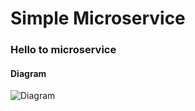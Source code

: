 # Simple Microservice
### Hello to microservice
#### Diagram
![Diagram]( https://viewer.diagrams.net/?tags=%7B%7D&highlight=0000ff&edit=_blank&layers=1&nav=1&title=diagram.drawio#R1Vhdb5swFP01PCbiIwnJ4%2FKxblKnZYqmtXmZPLgFV4CRYwLs18%2BUa4hD2mZqVrKn%2BJ7Y%2BPrcc65JDGcRFzecpOEX5kNk2KZfGM7SsG3LHJvyo0JKRCZTt0YCTn3EWmBDf4NaimhGfdhpEwVjkaCpDnosScATGkY4Z7k%2B7YFF%2Bq4pCaADbDwSddEf1BdhjU7VuSr8E9AgVDtbJn4TEzUZgV1IfJYfQM7KcBacMVGP4mIBUcWe4qVe9%2FGZb5vEOCTinAXfOf852D9%2BM%2BNfZXj71Su22%2B0An7InUYYH3sQ8E1RiG%2BB76gEmL0rFSB5SAZuUeFWcy7IbzjwUcSQjSw7JLq3r8EALkFvPcQfgAopnU7caQqSUgMUgeCmn4IKJ4hBV5LgY521JrCli4WE5FEhQBkHz7JYpOUCy%2FoI4p8ML%2BFI4GDIuQhawhESrFp1zliV%2BxcnSlFE755axFNl7BCFKdAHJBNO5lXTx8q5aPxyr8B4f9xQsCy0qMapzrRJ8uQDyPCzjHrxwbhs9SHgA4jVhdQvKISKC7vU8Ll4cu6PqOUlEeV2itqe6qAez3kU97kPUFxTn6Exx2n2Kc9Jv59D6xtAdv1%2FrOLc6vbaOUfdCVC3DXNKdx6Tny2toH6Oj9mE5J9qHe6p9uP%2BqfUyvSdnvKGz3TGGP%2BhS2eqH%2Bb5u7%2B0b2cOmaUblzYyPH0m00OzJHXVRcdFSCJos3VMXuxTMFFXcH48O7QIatY6pAGaYx2sAcmqatu202tl%2Fx21O0Bk4lZcD7M2Gvt4vbuV0%2BrD9L4IYIyMlV3Cuu7gf71LVyqbdSGba%2Ff2tLtX8jOKs%2F)